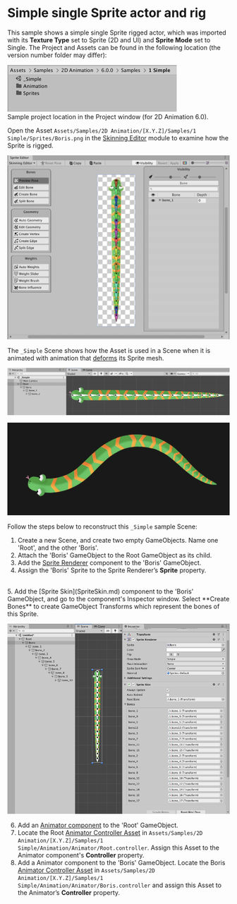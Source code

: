 # Simple single Sprite actor and rig

This sample shows a simple single Sprite rigged actor, which was imported with its **Texture Type** set to Sprite (2D and UI) and **Sprite Mode** set to Single. The Project and Assets can be found in the following location (the version number folder may differ):

![](images/2D-animation-samples-simple-import.png)<br/>Sample project location in the Project window (for 2D Animation 6.0).

Open the Asset `Assets/Samples/2D Animation/[X.Y.Z]/Samples/1 Simple/Sprites/Boris.png` in the [Skinning Editor](SkinningEditor.md) module to examine how the Sprite is rigged.

![](images/2D-animation-samples-simple-skinning-module.png)

The `_Simple` Scene shows how the Asset is used in a Scene when it is animated with animation that [deforms](SpriteSkin.md) its Sprite mesh.

![](images/2D-animation-samples-simple-animation.png)

![](images/2D-animation-samples-simple-deformed.png)

Follow the steps below to reconstruct this `_Simple` sample Scene:

1. Create a new Scene, and create two empty GameObjects. Name one 'Root', and the other 'Boris'.
   <br/>
2. Attach the 'Boris' GameObject to the Root GameObject as its child.
   <br/>
3. Add the [Sprite Renderer](https://docs.unity3d.com/Manual/class-SpriteRenderer.html) component to the 'Boris' GameObject.
   <br/>
4.  Assign the 'Boris' Sprite to the Sprite Renderer’s **Sprite** property.
   <br/>
5. Add the [Sprite Skin](SpriteSkin.md) component to the 'Boris' GameObject, and go to the component's Inspector window. Select **Create Bones** to create GameObject Transforms which represent the bones of this Sprite.

![](images/2D-animation-samples-simple-rigged.png)

6. Add an [Animator component](https://docs.unity3d.com/Manual/class-Animator.html) to the 'Root' GameObject.
   <br/>
7. Locate the Root [Animator Controller Asset](https://docs.unity3d.com/Manual/Animator.html) in `Assets/Samples/2D Animation/[X.Y.Z]/Samples/1 Simple/Animation/Animator/Root.controller`. Assign this Asset to the Animator component's **Controller** property.
    <br/>
8. Add a Animator component to the 'Boris' GameObject. Locate the Boris [Animator Controller Asset](https://docs.unity3d.com/Manual/Animator.html) in `Assets/Samples/2D Animation/[X.Y.Z]/Samples/1 Simple/Animation/Animator/Boris.controller` and assign this Asset to the Animator’s **Controller** property.
